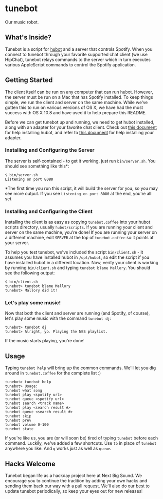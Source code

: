 # tunebot

Our music robot.

## What's Inside?

Tunebot is a script for [hubot](https://github.com/github/hubot) and a server that controls Spotify. When you connect to tunebot through your favorite supported chat client (we use HipChat), tunebot relays commands to the server which in turn executes various AppleScript commands to control the Spotify application.

## Getting Started

The client itself can be run on any computer that can run hubot. However, the server must be run on a Mac that has Spotify installed. To keep things simple, we run the client and server on the same machine. While we've gotten this to run on various versions of OS X, we have had the most success with OS X 10.8 and have used it to help prepare this README.

Before we can get tunebot up and running, we need to get hubot installed, along with an adapter for your favorite chat client. Check out [this document](https://github.com/github/hubot/blob/master/docs/README.md) for help installing hubot, and refer to [this document](https://github.com/github/hubot/blob/master/docs/adapters.md) for help installing your adapter.

### Installing and Configuring the Server

The server is self-contained - to get it working, just run `bin/server.sh`. You should see something like this*:

```
$ bin/server.sh 
Listening on port 8080
```

*The first time you run this script, it will build the server for you, so you may see more output. If you see `Listening on port 8080` at the end, you're all set.

### Installing and Configuring the Client

Installing the client is as easy as copying `tunebot.coffee` into your hubot scripts directory, usually `hubot/scripts`. If you are running your client and server on the same machine, you're done! If you are running your server on a different machine, edit `SERVER` at the top of `tunebot.coffee` so it points at your server.

To help you test tunebot, we've included the script `bin/client.sh` - it assumes you have installed hubot in `/opt/hubot`, so edit the script if you have installed hubot in a different location. Now, verify your client is working by running `bin/client.sh` and typing `tunebot blame Mallory`. You should see the following output:

```
$ bin/client.sh 
tunebot> tunebot blame Mallory
tunebot> Mallory did it!
```

### Let's play some music!

Now that both the client and server are running (and Spotify, of course), let's play some music with the command `tunebot dj`:

```
tunebot> tunebot dj
tunebot> Alright, yo. Playing the NBS playlist.
```

If the music starts playing, you're done!

## Usage

Typing `tunebot help` will bring up the common commands. We'll let you dig around in `tunebot.coffee` for the complete list :)

```
tunebot> tunebot help
tunebot> Usage:
tunebot what song
tunebot play <spotify url>
tunebot queue <spotify url>
tunebot search <track name>
tunebot play <search result #>
tunebot queue <search result #>
tunebot skip
tunebot prev
tunebot volume 0-100
tunebot state
```

If you're like us, you are (or will soon be) tired of typing `tunebot` before each command. Luckily, we've added a few shortcuts. Use `tb` in place of `tunebot` anywhere you like. And `q` works just as well as `queue`.

## Hacks Welcome

Tunebot began life as a hackday project here at Next Big Sound. We encourage you to continue the tradition by adding your own hacks and sending them back our way with a pull request. We'll also do our best to update tunebot periodically, so keep your eyes out for new releases!
